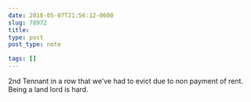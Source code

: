 ```yaml
---
date: 2018-05-07T21:56:12-0600
slug: 78972
title: 
type: post
post_type: note

tags: []
---
```

2nd Tennant in a row that we’ve had to evict due to non payment of rent. Being a land lord is hard.



